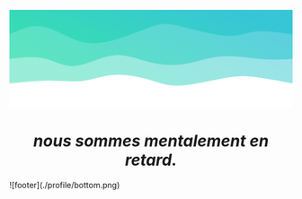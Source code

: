 ![header](./profile/top.png)

<h1 align="center">
  <i>nous sommes mentalement en retard.</i>
</h1>
![footer](./profile/bottom.png)
